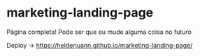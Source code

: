 # marketing-landing-page

Página completa! Pode ser que eu mude alguma coisa no futuro

Deploy -> https://helderjuann.github.io/marketing-landing-page/
